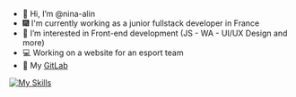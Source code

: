 - 👋 Hi, I’m @nina-alin
- 🎆 I'm currently working as a junior fullstack developer in France
- 👀 I’m interested in Front-end development (JS - WA - UI/UX Design and more)
- 💻 Working on a website for an esport team 
- 🔗 My [GitLab](https://gitlab.com/nina-alin)

[![My Skills](https://skillicons.dev/icons?i=html,css,sass,js,ts,nestjs,nodejs,react,materialui,tailwind,styledcomponents)](https://skillicons.dev)


<!---
nina-alin/nina-alin is a ✨ special ✨ repository because its `README.md` (this file) appears on your GitHub profile.
You can click the Preview link to take a look at your changes.
--->
